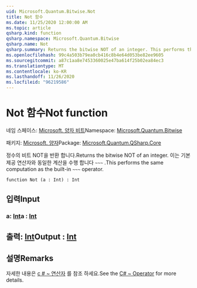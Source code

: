 ```yaml
---
uid: Microsoft.Quantum.Bitwise.Not
title: Not 함수
ms.date: 11/25/2020 12:00:00 AM
ms.topic: article
qsharp.kind: function
qsharp.namespace: Microsoft.Quantum.Bitwise
qsharp.name: Not
qsharp.summary: Returns the bitwise NOT of an integer. This performs the same computation as the built-in `~~~` operator.
ms.openlocfilehash: 99c4a503b79ea0cb416c8b4e64d053be82ee9605
ms.sourcegitcommit: a87c1aa8e7453360025e47ba614f25b02ea84ec3
ms.translationtype: MT
ms.contentlocale: ko-KR
ms.lasthandoff: 11/26/2020
ms.locfileid: "96219586"
---
```

# <a name="not-function"></a><span data-ttu-id="57ce3-102">Not 함수</span><span class="sxs-lookup"><span data-stu-id="57ce3-102">Not function</span></span>

<span data-ttu-id="57ce3-103">네임 스페이스: [Microsoft. 양자 비트](xref:Microsoft.Quantum.Bitwise)</span><span class="sxs-lookup"><span data-stu-id="57ce3-103">Namespace: [Microsoft.Quantum.Bitwise](xref:Microsoft.Quantum.Bitwise)</span></span>

<span data-ttu-id="57ce3-104">패키지: [Microsoft. 양자](https://nuget.org/packages/Microsoft.Quantum.QSharp.Core)</span><span class="sxs-lookup"><span data-stu-id="57ce3-104">Package: [Microsoft.Quantum.QSharp.Core](https://nuget.org/packages/Microsoft.Quantum.QSharp.Core)</span></span>


<span data-ttu-id="57ce3-105">정수의 비트 NOT을 반환 합니다.</span><span class="sxs-lookup"><span data-stu-id="57ce3-105">Returns the bitwise NOT of an integer.</span></span>
<span data-ttu-id="57ce3-106">이는 기본 제공 연산자와 동일한 계산을 수행 합니다 `~~~` .</span><span class="sxs-lookup"><span data-stu-id="57ce3-106">This performs the same computation as the built-in `~~~` operator.</span></span>

```qsharp
function Not (a : Int) : Int
```


## <a name="input"></a><span data-ttu-id="57ce3-107">입력</span><span class="sxs-lookup"><span data-stu-id="57ce3-107">Input</span></span>

### <a name="a--int"></a><span data-ttu-id="57ce3-108">a: [Int](xref:microsoft.quantum.lang-ref.int)</span><span class="sxs-lookup"><span data-stu-id="57ce3-108">a : [Int](xref:microsoft.quantum.lang-ref.int)</span></span>





## <a name="output--int"></a><span data-ttu-id="57ce3-109">출력: [Int](xref:microsoft.quantum.lang-ref.int)</span><span class="sxs-lookup"><span data-stu-id="57ce3-109">Output : [Int](xref:microsoft.quantum.lang-ref.int)</span></span>



## <a name="remarks"></a><span data-ttu-id="57ce3-110">설명</span><span class="sxs-lookup"><span data-stu-id="57ce3-110">Remarks</span></span>

<span data-ttu-id="57ce3-111">자세한 내용은 [c # ~ 연산자](https://docs.microsoft.com/dotnet/csharp/language-reference/operators/bitwise-complement-operator) 를 참조 하세요.</span><span class="sxs-lookup"><span data-stu-id="57ce3-111">See the [C# ~ Operator](https://docs.microsoft.com/dotnet/csharp/language-reference/operators/bitwise-complement-operator) for more details.</span></span>